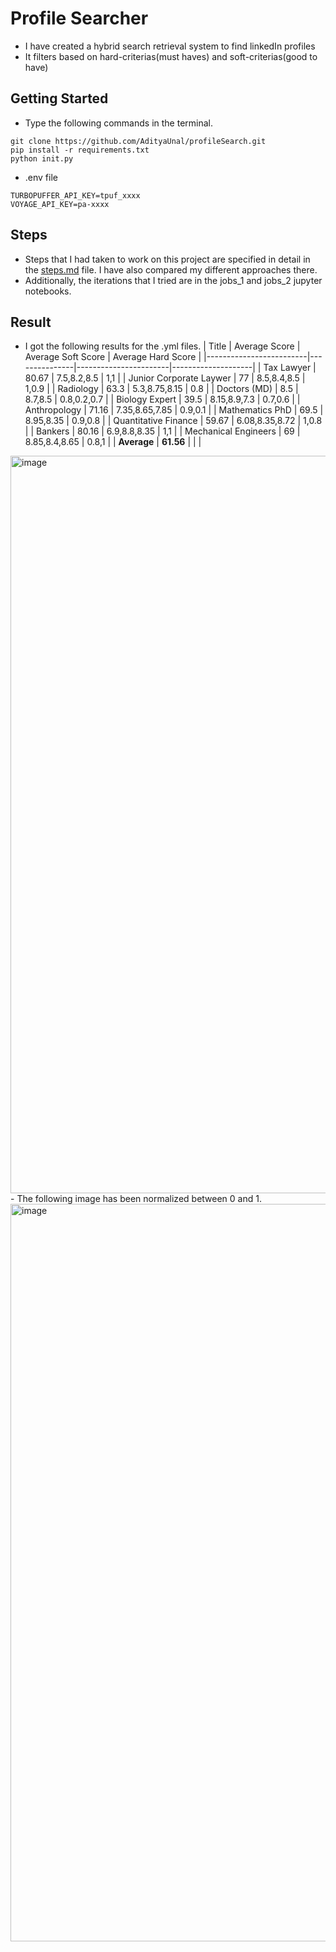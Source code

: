 # Profile Searcher

- I have created a hybrid search retrieval system to find linkedIn profiles
- It filters based on hard-criterias(must haves) and soft-criterias(good to have)

## Getting Started
- Type the following commands in the terminal.
```
git clone https://github.com/AdityaUnal/profileSearch.git
pip install -r requirements.txt
python init.py
```
- .env file
```
TURBOPUFFER_API_KEY=tpuf_xxxx
VOYAGE_API_KEY=pa-xxxx

```
## Steps 
- Steps that I had taken to work on this project are specified in detail in the [steps.md](https://github.com/AdityaUnal/profileSearch/blob/main/steps.md) file. I have also compared my different approaches there.
- Additionally, the iterations that I tried are in the jobs_1 and jobs_2 jupyter notebooks.
## Result
- I got the following results for the .yml files.
    | Title                   | Average Score | Average Soft Score    | Average Hard Score |
    |-------------------------|---------------|-----------------------|--------------------|
    | Tax Lawyer              | 80.67         | 7.5,8.2,8.5           | 1,1                |
    | Junior Corporate Laywer | 77            | 8.5,8.4,8.5           | 1,0.9              |
    | Radiology               | 63.3          | 5.3,8.75,8.15         | 0.8                |
    | Doctors (MD)            | 8.5           | 8.7,8.5               | 0.8,0.2,0.7        |
    | Biology Expert          | 39.5          | 8.15,8.9,7.3          | 0.7,0.6            | 
    | Anthropology            | 71.16         | 7.35,8.65,7.85        | 0.9,0.1            |
    | Mathematics PhD         | 69.5          | 8.95,8.35             | 0.9,0.8            |
    | Quantitative Finance    | 59.67         | 6.08,8.35,8.72        | 1,0.8              |
    | Bankers                 | 80.16         | 6.9,8.8,8.35          | 1,1                |
    | Mechanical Engineers    | 69            | 8.85,8.4,8.65         | 0.8,1              |
    | **Average**             | **61.56**     |                       |                    |
<img width="2379" height="1180" alt="image" src="https://github.com/user-attachments/assets/64d03112-878e-4777-8142-dcc3b579deea" />
- The following image has been normalized between 0 and 1.
  <img width="2379" height="1180" alt="image" src="https://github.com/user-attachments/assets/bbdc2730-b6e5-47d6-bb5b-0ffa4ab0f1ac" />

